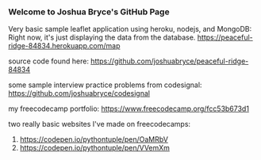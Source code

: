 ### Welcome to Joshua Bryce's GitHub Page

Very basic sample leaflet application using heroku, nodejs, and MongoDB:
Right now, it's just displaying the data from the database. 
https://peaceful-ridge-84834.herokuapp.com/map

source code found here: https://github.com/joshuabryce/peaceful-ridge-84834

some sample interview practice problems from codesignal: https://github.com/joshuabryce/codesignal

my freecodecamp portfolio: https://www.freecodecamp.org/fcc53b673d1

two really basic websites I've made on freecodecamps:
1. https://codepen.io/pythontuple/pen/OaMRbV
2. https://codepen.io/pythontuple/pen/VVemXm

